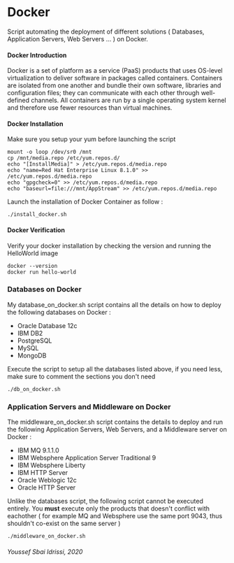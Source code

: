 # Docker
Script automating the deployment of different solutions ( Databases, Application Servers, Web Servers ... ) on Docker.


#### Docker Introduction
Docker is a set of platform as a service (PaaS) products that uses OS-level virtualization to deliver software in packages called containers. Containers are isolated from one another and bundle their own software, libraries and configuration files; they can communicate with each other through well-defined channels. All containers are run by a single operating system kernel and therefore use fewer resources than virtual machines. 

#### Docker Installation
Make sure you setup your yum before launching the script

```
mount -o loop /dev/sr0 /mnt
cp /mnt/media.repo /etc/yum.repos.d/
echo "[InstallMedia]" > /etc/yum.repos.d/media.repo
echo "name=Red Hat Enterprise Linux 8.1.0" >> /etc/yum.repos.d/media.repo
echo "gpgcheck=0" >> /etc/yum.repos.d/media.repo
echo "baseurl=file:///mnt/AppStream" >> /etc/yum.repos.d/media.repo

```
Launch the installation of Docker Container as follow : 
```
./install_docker.sh
```
#### Docker Verification
Verify your docker installation by checking the version and running the HelloWorld image
```
docker --version
docker run hello-world
```
### Databases on Docker
My database_on_docker.sh script contains all the details on how to deploy the following databases on Docker :
* Oracle Database 12c
* IBM DB2
* PostgreSQL
* MySQL
* MongoDB 

Execute the script to setup all the databases listed above, if you need less, make sure to comment the sections you don't need 
```
./db_on_docker.sh
```
### Application Servers and Middleware on Docker
The middleware_on_docker.sh script contains the details to deploy and run the following Application Servers, Web Servers, and a Middleware server on Docker : 
* IBM MQ 9.1.1.0
* IBM Websphere Application Server Traditional 9
* IBM Websphere Liberty
* IBM HTTP Server
* Oracle Weblogic 12c
* Oracle HTTP Server 

Unlike the databases script, the following script cannot be executed entirely. You **must** execute only the products that doesn't conflict with eachother ( for example MQ and Websphere use the same port 9043, thus shouldn't co-exist on the same server )
```
./middleware_on_docker.sh
```

###### Youssef Sbai Idrissi, 2020

